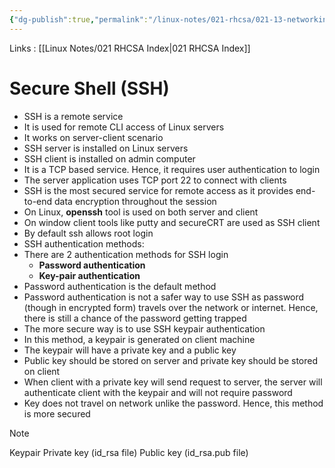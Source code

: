 ```yaml
---
{"dg-publish":true,"permalink":"/linux-notes/021-rhcsa/021-13-networking/021-13-5-secure-shell-ssh/"}
---
```


Links : [[Linux Notes/021 RHCSA Index\|021 RHCSA Index]]

# Secure Shell (SSH)

- SSH is a remote service
- It is used for remote CLI access of Linux servers
- It works on server-client scenario
- SSH server is installed on Linux servers
- SSH client is installed on admin computer
- It is a TCP based service. Hence, it requires user authentication to login
- The server application uses TCP port 22 to connect with clients
- SSH is the most secured service for remote access as it provides end-to-end data encryption throughout the session
- On Linux, **openssh** tool is used on both server and client
- On window client tools like putty and secureCRT are used as SSH client
- By default ssh allows root login
- SSH authentication methods:
- There are 2 authentication methods for SSH login
	- **Password authentication**
	- **Key-pair authentication**
- Password authentication is the default method
- Password authentication is not a safer way to use SSH as password (though in encrypted form) travels over the network or internet. Hence, there is still a chance of the password getting trapped
- The more secure way is to use SSH keypair authentication
- In this method, a keypair is generated on client machine
- The keypair will have a private key and a public key
- Public key should be stored on server and private key should be stored on client
- When client with a private key will send request to server, the server will authenticate client with the keypair and will not require password
- Key does not travel on network unlike the password. Hence, this method is more secured

>[!Note]
>Keypair
>	Private key (id_rsa file)
>	Public key (id_rsa.pub file)